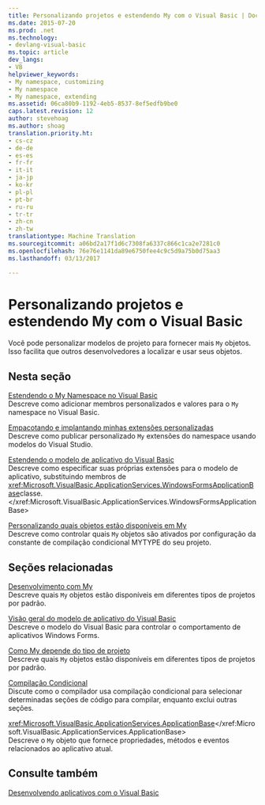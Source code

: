 ```yaml
---
title: Personalizando projetos e estendendo My com o Visual Basic | Documentos do Microsoft
ms.date: 2015-07-20
ms.prod: .net
ms.technology:
- devlang-visual-basic
ms.topic: article
dev_langs:
- VB
helpviewer_keywords:
- My namespace, customizing
- My namespace
- My namespace, extending
ms.assetid: 06ca80b9-1192-4eb5-8537-8ef5edfb9be0
caps.latest.revision: 12
author: stevehoag
ms.author: shoag
translation.priority.ht:
- cs-cz
- de-de
- es-es
- fr-fr
- it-it
- ja-jp
- ko-kr
- pl-pl
- pt-br
- ru-ru
- tr-tr
- zh-cn
- zh-tw
translationtype: Machine Translation
ms.sourcegitcommit: a06bd2a17f1d6c7308fa6337c866c1ca2e7281c0
ms.openlocfilehash: 76e76e1141da89e6750fee4c9c5d9a75b0d75aa3
ms.lasthandoff: 03/13/2017

---
```

# <a name="customizing-projects-and-extending-my-with-visual-basic"></a>Personalizando projetos e estendendo My com o Visual Basic
Você pode personalizar modelos de projeto para fornecer mais `My` objetos. Isso facilita que outros desenvolvedores a localizar e usar seus objetos.  
  
## <a name="in-this-section"></a>Nesta seção  
 [Estendendo o My Namespace no Visual Basic](../../../visual-basic/developing-apps/customizing-extending-my/extending-the-my-namespace.md)  
 Descreve como adicionar membros personalizados e valores para o `My` namespace no Visual Basic.  
  
 [Empacotando e implantando minhas extensões personalizadas](../../../visual-basic/developing-apps/customizing-extending-my/packaging-and-deploying-custom-my-extensions.md)  
 Descreve como publicar personalizado `My` extensões do namespace usando modelos do Visual Studio.  
  
 [Estendendo o modelo de aplicativo do Visual Basic](../../../visual-basic/developing-apps/customizing-extending-my/extending-the-visual-basic-application-model.md)  
 Descreve como especificar suas próprias extensões para o modelo de aplicativo, substituindo membros de <xref:Microsoft.VisualBasic.ApplicationServices.WindowsFormsApplicationBase>classe.</xref:Microsoft.VisualBasic.ApplicationServices.WindowsFormsApplicationBase>  
  
 [Personalizando quais objetos estão disponíveis em My](../../../visual-basic/developing-apps/customizing-extending-my/customizing-which-objects-are-available-in-my.md)  
 Descreve como controlar quais `My` objetos são ativados por configuração da constante de compilação condicional MYTYPE do seu projeto.  
  
## <a name="related-sections"></a>Seções relacionadas  
 [Desenvolvimento com My](../../../visual-basic/developing-apps/development-with-my/index.md)  
 Descreve quais `My` objetos estão disponíveis em diferentes tipos de projetos por padrão.  
  
 [Visão geral do modelo de aplicativo do Visual Basic](../../../visual-basic/developing-apps/development-with-my/overview-of-the-visual-basic-application-model.md)  
 Descreve o modelo do Visual Basic para controlar o comportamento de aplicativos Windows Forms.  
  
 [Como My depende do tipo de projeto](../../../visual-basic/developing-apps/development-with-my/how-my-depends-on-project-type.md)  
 Descreve quais `My` objetos estão disponíveis em diferentes tipos de projetos por padrão.  
  
 [Compilação Condicional](../../../visual-basic/programming-guide/program-structure/conditional-compilation.md)  
 Discute como o compilador usa compilação condicional para selecionar determinadas seções de código para compilar, enquanto exclui outras seções.  
  
 <xref:Microsoft.VisualBasic.ApplicationServices.ApplicationBase></xref:Microsoft.VisualBasic.ApplicationServices.ApplicationBase>  
 Descreve o `My` objeto que fornece propriedades, métodos e eventos relacionados ao aplicativo atual.  
  
## <a name="see-also"></a>Consulte também  
 [Desenvolvendo aplicativos com o Visual Basic](../../../visual-basic/developing-apps/index.md)
